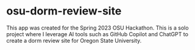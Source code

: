 # osu-dorm-review-site

This app was created for the Spring 2023 OSU Hackathon. This is a solo project where I leverage AI tools such as GitHub Copilot and ChatGPT to create a dorm review site for Oregon State University.
